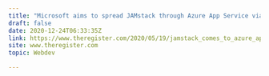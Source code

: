 ```yaml
---
title: "Microsoft aims to spread JAMstack through Azure App Service via GitHub and Visual Studio Code"
draft: false
date: 2020-12-24T06:33:35Z
link: https://www.theregister.com/2020/05/19/jamstack_comes_to_azure_app/?utm_medium=RSS&utm_source=hune
site: www.theregister.com
topic: Webdev  

---
```

